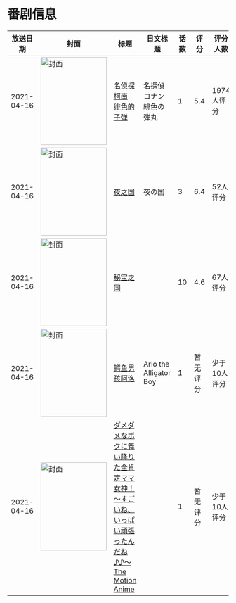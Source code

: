 # 番剧信息

|放送日期|封面|标题|日文标题|话数|评分|评分人数|
|---|---|---|---|---|---|---|
|2021-04-16|<img src="https://lain.bgm.tv/pic/cover/c/3f/c8/295318_k84n0.jpg" alt="封面" style="width:150px;height:200px;object-fit:cover;">|[名侦探柯南 绯色的子弹](https://bangumi.tv/subject/295318)|名探偵コナン 緋色の弾丸|1|5.4|1974人评分|
|2021-04-16|<img src="https://lain.bgm.tv/pic/cover/c/02/91/333261_e0qfn.jpg" alt="封面" style="width:150px;height:200px;object-fit:cover;">|[夜之国](https://bangumi.tv/subject/333261)|夜の国|3|6.4|52人评分|
|2021-04-16|<img src="https://lain.bgm.tv/pic/cover/c/d3/93/294869_fjdd0.jpg" alt="封面" style="width:150px;height:200px;object-fit:cover;">|[秘宝之国](https://bangumi.tv/subject/294869)||10|4.6|67人评分|
|2021-04-16|<img src="https://lain.bgm.tv/pic/cover/c/c2/a4/337698_C466C.jpg" alt="封面" style="width:150px;height:200px;object-fit:cover;">|[鳄鱼男孩阿洛](https://bangumi.tv/subject/337698)|Arlo the Alligator Boy|1|暂无评分|少于10人评分|
|2021-04-16|<img src="https://bangumi.tv/img/no_icon_subject.png" alt="封面" style="width:150px;height:200px;object-fit:cover;">|[ダメダメなボクに舞い降りた全肯定ママ女神！ ～すごいね、いっぱい頑張ったんだね♪♪～ The Motion Anime](https://bangumi.tv/subject/354294)||1|暂无评分|少于10人评分|
